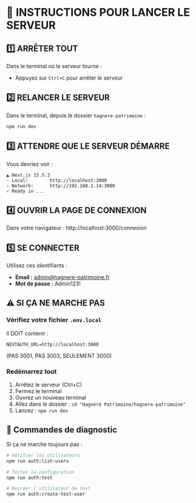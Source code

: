 # 🚀 INSTRUCTIONS POUR LANCER LE SERVEUR

## 1️⃣ ARRÊTER TOUT

Dans le terminal où le serveur tourne :
- Appuyez sur `Ctrl+C` pour arrêter le serveur

## 2️⃣ RELANCER LE SERVEUR

Dans le terminal, depuis le dossier `hagnere-patrimoine` :

```bash
npm run dev
```

## 3️⃣ ATTENDRE QUE LE SERVEUR DÉMARRE

Vous devriez voir :
```
▲ Next.js 15.5.3
- Local:        http://localhost:3000
- Network:      http://192.168.1.14:3000
✓ Ready in ...
```

## 4️⃣ OUVRIR LA PAGE DE CONNEXION

Dans votre navigateur :
http://localhost:3000/connexion

## 5️⃣ SE CONNECTER

Utilisez ces identifiants :
- **Email :** admin@hagnere-patrimoine.fr
- **Mot de passe :** Admin123!

## ⚠️ SI ÇA NE MARCHE PAS

### Vérifiez votre fichier `.env.local`

Il DOIT contenir :
```
NEXTAUTH_URL=http://localhost:3000
```
(PAS 3001, PAS 3003, SEULEMENT 3000)

### Redémarrez tout

1. Arrêtez le serveur (Ctrl+C)
2. Fermez le terminal
3. Ouvrez un nouveau terminal
4. Allez dans le dossier : `cd "Hagnéré Patrimoine/hagnere-patrimoine"`
5. Lancez : `npm run dev`

## 📝 Commandes de diagnostic

Si ça ne marche toujours pas :

```bash
# Vérifier les utilisateurs
npm run auth:list-users

# Tester la configuration
npm run auth:test

# Recréer l'utilisateur de test
npm run auth:create-test-user
```
